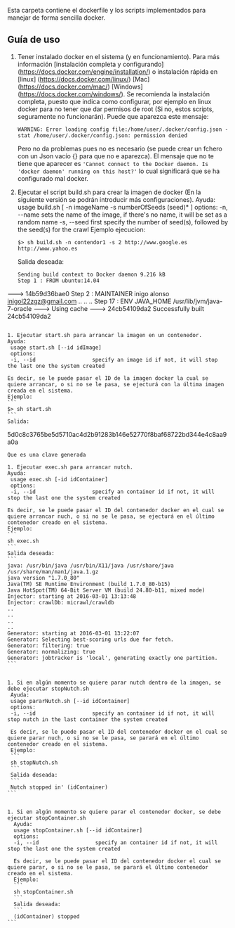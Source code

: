 Esta carpeta contiene el dockerfile y los scripts implementados para manejar de forma sencilla docker.

## Guía de uso

1. Tener instalado docker en el sistema (y en funcionamiento). Para más información [instalación completa y configurando] (https://docs.docker.com/engine/installation/) o instalación rápida en [linux] (https://docs.docker.com/linux/) [Mac] (https://docs.docker.com/mac/) [Windows] (https://docs.docker.com/windows/).  Se recomienda la instalación completa, puesto que indica como configurar, por ejemplo en linux docker para no tener que dar permisos de root (Si no, estos scripts, seguramente no funcionarán).
   Puede que aparezca este mensaje:
   ```
   WARNING: Error loading config file:/home/user/.docker/config.json - stat /home/user/.docker/config.json: permission denied
   ```

   Pero no da problemas pues no es necesario (se puede crear un fchero con un Json vacío {}  para que no e aparezca).
   El mensaje que no te tiene que aparecer es `'Cannot connect to the Docker daemon. Is 'docker daemon' running on this host?'` lo cual significará que se ha configurado mal docker.


1. Ejecutar el script build.sh para crear la imagen de docker (En la siguiente versión se podrán introducir más configuraciones).
   Ayuda:
   usage build.sh [ -n imageName -s numberOfSeeds (seed)* ]
    options:
    -n, --name                  sets the name of the image, if there's no name, it will be set as a random name
    -s, --seed                  first specify the number of seed(s), followed by the seed(s) for the crawl
   Ejemplo ejecucion:
   ```
   $> sh build.sh -n contendor1 -s 2 http://www.google.es http://www.yahoo.es
   ```
   Salida deseada:
   ```
   Sending build context to Docker daemon 9.216 kB
   Step 1 : FROM ubuntu:14.04
  ---> 14b59d36bae0
   Step 2 : MAINTAINER inigo alonso <inigol22zgz@gmail.com>
   ..
   ..
   ..
   Step 17 : ENV JAVA_HOME /usr/lib/jvm/java-7-oracle
   ---> Using cache
   ---> 24cb54109da2
   Successfully built 24cb54109da2
   ````

1. Ejecutar start.sh para arrancar la imagen en un contenedor.
   Ayuda:
    usage start.sh [--id idImage]
    options:
    -i, --id                  specify an image id if not, it will stop the last one the system created

   Es decir, se le puede pasar el ID de la imagen docker la cual se quiere arrancar, o si no se le pasa, se ejecturá con la última imagen creada en el sistema.
   Ejemplo:
   ```
   $> sh start.sh
   ```
   Salida:
   ````
   5d0c8c3765be5d5710ac4d2b91283b146e52770f8baf68722bd344e4c8aa9a0a
   ````
   Que es una clave generada

1. Ejecutar exec.sh para arrancar nutch.
   Ayuda:
    usage exec.sh [-id idContainer]
    options:
    -i, --id                  specify an container id if not, it will stop the last one the system created

   Es decir, se le puede pasar el ID del contenedor docker en el cual se quiere arrancar nuch, o si no se le pasa, se ejecturá en el último contenedor creado en el sistema.
   Ejemplo:
   ```
   sh exec.sh
   ```
   Salida deseada:
   ```
   java: /usr/bin/java /usr/bin/X11/java /usr/share/java /usr/share/man/man1/java.1.gz
   java version "1.7.0_80"
   Java(TM) SE Runtime Environment (build 1.7.0_80-b15)
   Java HotSpot(TM) 64-Bit Server VM (build 24.80-b11, mixed mode)
   Injector: starting at 2016-03-01 13:13:48
   Injector: crawlDb: micrawl/crawldb
   ..
   ..
   ..
   ..
   Generator: starting at 2016-03-01 13:22:07
   Generator: Selecting best-scoring urls due for fetch.
   Generator: filtering: true
   Generator: normalizing: true
   Generator: jobtracker is 'local', generating exactly one partition.
 ```


 1. Si en algún momento se quiere parar nutch dentro de la imagen, se debe ejecutar stopNutch.sh
    Ayuda:
    usage pararNutch.sh [--id idContainer]
    options:
    -i, --id                  specify an container id if not, it will stop nutch in the last container the system created

    Es decir, se le puede pasar el ID del contenedor docker en el cual se quiere parar nuch, o si no se le pasa, se parará en el último contenedor creado en el sistema.
    Ejemplo:
    ```
    sh stopNutch.sh
    ```
    Salida deseada:
    ```
    Nutch stopped in' (idContainer)
  ```


  1. Si en algún momento se quiere parar el contenedor docker, se debe ejecutar stopContainer.sh
     Ayuda:
     usage stopContainer.sh [--id idContainer]
     options:
     -i, --id                  specify an container id if not, it will stop the last one the system created

     Es decir, se le puede pasar el ID del contenedor docker el cual se quiere parar, o si no se le pasa, se parará el último contenedor creado en el sistema.
     Ejemplo:
     ```
     sh stopContainer.sh
     ```
     Salida deseada:
     ```
     (idContainer) stopped
   ```
